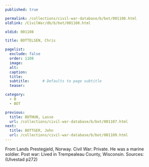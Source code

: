 ```yaml
---
published: true

permalink: /collections/civil-war-database/b/bot/001108.html
oldlink: /CivilWar/db/b/bot/001108.html

oldid: 001108

title: BOTTELSEN, Chris

pagelist:
  exclude: false
  order: 1108
  image: 
  alt:
  caption:
  title:
  subtitle:      # Defaults to page subtitle
  teaser:

category: 
  - B 
  - BOT

previous:
  title: BOTHUN, Lasse
  url: /collections/civil-war-database/b/bot/001107.html  
next:
  title: BOTTGER, John
  url: /collections/civil-war-database/b/bot/001109.html   
---
```

From Lands Prestegjeld, Norway. Civil War: Private. He was a marine soldier. Post war: Lived in Trempealeau County, Wisconsin. Sources: (Ulvestad p272)